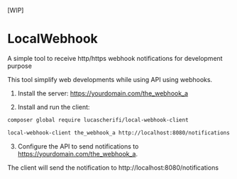 [WIP]

# LocalWebhook

A simple tool to receive http/https webhook notifications for development purpose

This tool simplify web developments while using API using webhooks.

1) Install the server: https://yourdomain.com/the_webhook_a

2) Install and run the client:

```bash
composer global require lucascherifi/local-webhook-client

local-webhook-client the_webhook_a http://localhost:8080/notifications

```

3) Configure the API to send notifications to https://yourdomain.com/the_webhook_a.

The client will send the notification to http://localhost:8080/notifications
